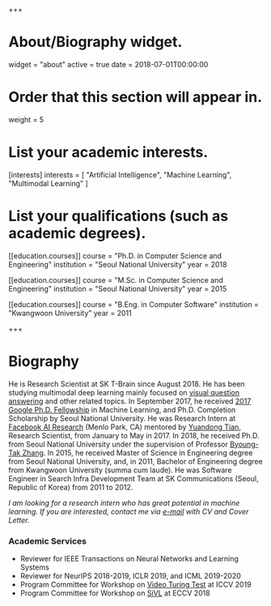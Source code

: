 +++
# About/Biography widget.
widget = "about"
active = true
date = 2018-07-01T00:00:00

# Order that this section will appear in.
weight = 5

# List your academic interests.
[interests]
  interests = [
    "Artificial Intelligence",
    "Machine Learning",
    "Multimodal Learning"
  ]

# List your qualifications (such as academic degrees).
[[education.courses]]
  course = "Ph.D. in Computer Science and Engineering"
  institution = "Seoul National University"
  year = 2018

[[education.courses]]
  course = "M.Sc. in Computer Science and Engineering"
  institution = "Seoul National University"
  year = 2015

[[education.courses]]
  course = "B.Eng. in Computer Software"
  institution = "Kwangwoon University"
  year = 2011
 
+++

# Biography

He is Research Scientist at SK T-Brain since August 2018. He has been studying multimodal deep learning mainly focused on [visual question answering](http://visualqa.org) and other related topics. In September 2017, he received [2017 Google Ph.D. Fellowship](https://ai.googleblog.com/2017/09/highlights-from-annual-google-phd.html) in Machine Learning, and Ph.D. Completion Scholarship by Seoul National University. He was Research Intern at [Facebook AI Research](https://research.fb.com/category/facebook-ai-research/) (Menlo Park, CA) mentored by [Yuandong Tian](http://yuandong-tian.com), Research Scientist, from January to May in 2017. In 2018, he received Ph.D. from Seoul National University under the supervision of Professor [Byoung-Tak Zhang](https://bi.snu.ac.kr/~btzhang/). In 2015, he received Master of Science in Engineering degree from Seoul National University, and, in 2011, Bachelor of Engineering degree from Kwangwoon University (summa cum laude). He was Software Engineer in Search Infra Development Team at SK Communications (Seoul, Republic of Korea) from 2011 to 2012. 

_I am looking for a research intern who has great potential in machine learning. If you are interested, contact me via [e-mail](mailto:jnhwkim@sktbrain.com) with CV and Cover Letter._

<h3>Academic Services</h3>
<ul>
  <li>Reviewer for IEEE Transactions on Neural Networks and Learning Systems</li>
  <li>Reviewer for NeurIPS 2018-2019, ICLR 2019, and ICML 2019-2020</li>
  <li>Program Committee for Workshop on <a href="https://videoturingtest.github.io">Video Turing Test</a> at ICCV 2019</li>
  <li>Program Committee for Workshop on <a href="https://sites.google.com/view/sivl/">SiVL</a> at ECCV 2018</li>
</ul>
